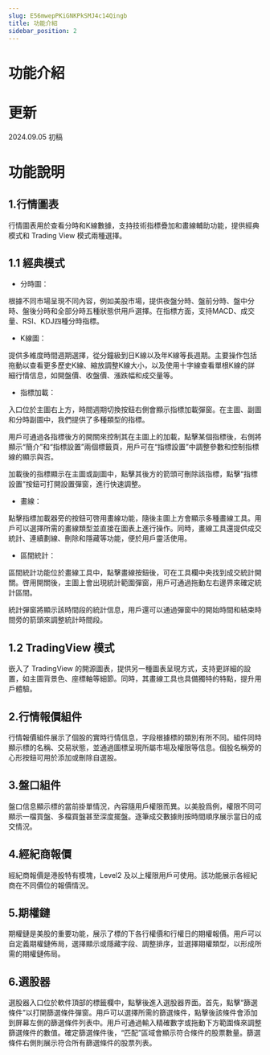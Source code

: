 ```yaml
---
slug: E56mwepPKiGNKPkSMJ4c14Qingb
title: 功能介紹
sidebar_position: 2
---
```



# 功能介紹


# 更新


2024.09.05 初稿


# 功能說明


## 1.行情圖表


行情圖表用於查看分時和K線數據，支持技術指標疊加和畫線輔助功能，提供經典模式和 Trading View 模式兩種選擇。


## 1.1 經典模式

- 分時圖：

根據不同市場呈現不同內容，例如美股市場，提供夜盤分時、盤前分時、盤中分時、盤後分時和全部分時五種狀態供用戶選擇。在指標方面，支持MACD、成交量、RSI、KDJ四種分時指標。

- K線圖：

提供多維度時間週期選擇，從分鐘級到日K線以及年K線等長週期。主要操作包括拖動以查看更多歷史K線、縮放調整K線大小，以及使用十字線查看單根K線的詳細行情信息，如開盤價、收盤價、漲跌幅和成交量等。 

- 指標加載：

入口位於主圖右上方，時間週期切換按鈕右側會顯示指標加載彈窗。在主圖、副圖和分時副圖中，我們提供了多種類型的指標。


用戶可通過各指標後方的開關來控制其在主圖上的加載，點擊某個指標後，右側將顯示“簡介”和“指標設置”兩個標籤頁，用戶可在“指標設置”中調整參數和控制指標線的顯示與否。


加載後的指標顯示在主圖或副圖中，點擊其後方的箭頭可刪除該指標，點擊“指標設置”按鈕可打開設置彈窗，進行快速調整。

- 畫線：

點擊指標加載器旁的按鈕可啓用畫線功能，隨後主圖上方會顯示多種畫線工具。用戶可以選擇所需的畫線類型並直接在圖表上進行操作。同時，畫線工具還提供成交統計、連續劃線、刪除和隱藏等功能，便於用戶靈活使用。

- 區間統計：

區間統計功能位於畫線工具中，點擊畫線按鈕後，可在工具欄中央找到成交統計開關。啓用開關後，主圖上會出現統計範圍彈窗，用戶可通過拖動左右邊界來確定統計區間。


統計彈窗將顯示該時間段的統計信息，用戶還可以通過彈窗中的開始時間和結束時間旁的箭頭來調整統計時間段。


## 1.2 TradingView 模式


嵌入了 TradingView 的開源圖表，提供另一種圖表呈現方式，支持更詳細的設置，如主圖背景色、座標軸等細節。同時，其畫線工具也具備獨特的特點，提升用戶體驗。


## 2.行情報價組件


行情報價組件展示了個股的實時行情信息，字段根據標的類別有所不同。組件同時顯示標的名稱、交易狀態，並通過圖標呈現所屬市場及權限等信息。個股名稱旁的心形按鈕可用於添加或刪除自選股。


## 3.盤口組件


盤口信息顯示標的當前掛單情況，內容隨用戶權限而異。以美股爲例，權限不同可顯示一檔買盤、多檔買盤甚至深度擺盤。逐筆成交數據則按時間順序展示當日的成交情況。


## 4.經紀商報價


經紀商報價是港股特有模塊，Level2 及以上權限用戶可使用。該功能展示各經紀商在不同價位的報價情況。


## 5.期權鏈


期權鏈是美股的重要功能，展示了標的下各行權價和行權日的期權報價。用戶可以自定義期權鏈佈局，選擇顯示或隱藏字段、調整排序，並選擇期權類型，以形成所需的期權鏈佈局。


## 6.選股器


選股器入口位於軟件頂部的標籤欄中，點擊後進入選股器界面。首先，點擊“篩選條件”以打開篩選條件彈窗。用戶可以選擇所需的篩選條件，點擊後該條件會添加到屏幕左側的篩選條件列表中。用戶可通過輸入精確數字或拖動下方範圍條來調整篩選條件的數值。確定篩選條件後，“匹配”區域會顯示符合條件的股票數量。篩選條件右側則展示符合所有篩選條件的股票列表。

